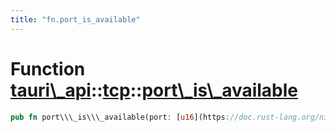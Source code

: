 ```yaml
---
title: "fn.port_is_available"
---
```


Function [tauri\\\_api](/api/rust/tauri\_api/../index.html)::[tcp](/api/rust/tauri\_api/index.html)::[port\\\_is\\\_available](/api/rust/tauri\_api/)
=====================================================================================================================================================

```rust
pub fn port\\\_is\\\_available(port: [u16](https://doc.rust-lang.org/nightly/std/primitive.u16.html)) -&gt; [bool](https://doc.rust-lang.org/nightly/std/primitive.bool.html)
```
      